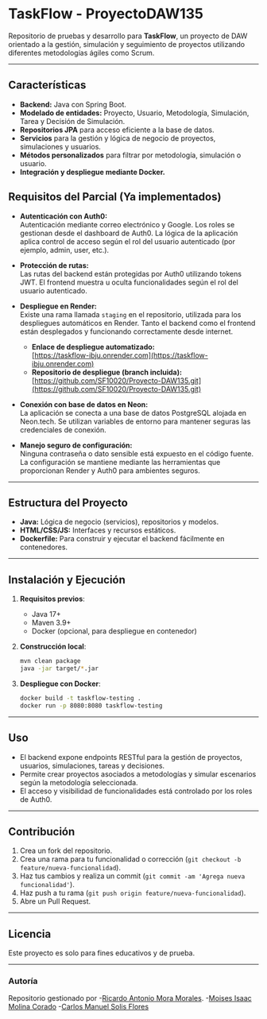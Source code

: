 
# TaskFlow - ProyectoDAW135 

Repositorio de pruebas y desarrollo para **TaskFlow**, un proyecto de DAW orientado a la gestión, simulación y seguimiento de proyectos utilizando diferentes metodologías ágiles como Scrum.

---

## Características

- **Backend:** Java con Spring Boot.
- **Modelado de entidades:** Proyecto, Usuario, Metodología, Simulación, Tarea y Decisión de Simulación.
- **Repositorios JPA** para acceso eficiente a la base de datos.
- **Servicios** para la gestión y lógica de negocio de proyectos, simulaciones y usuarios.
- **Métodos personalizados** para filtrar por metodología, simulación o usuario.
- **Integración y despliegue mediante Docker.**

## Requisitos del Parcial (Ya implementados)

- **Autenticación con Auth0:**  
  Autenticación mediante correo electrónico y Google. Los roles se gestionan desde el dashboard de Auth0. La lógica de la aplicación aplica control de acceso según el rol del usuario autenticado (por ejemplo, admin, user, etc.).

- **Protección de rutas:**  
  Las rutas del backend están protegidas por Auth0 utilizando tokens JWT. El frontend muestra u oculta funcionalidades según el rol del usuario autenticado.

- **Despliegue en Render:**  
  Existe una rama llamada `staging` en el repositorio, utilizada para los despliegues automáticos en Render. Tanto el backend como el frontend están desplegados y funcionando correctamente desde internet.

  - **Enlace de despliegue automatizado:**  
    [https://taskflow-ibju.onrender.com](https://taskflow-ibju.onrender.com)
  - **Repositorio de despliegue (branch incluida):**  
    [https://github.com/SF10020/Proyecto-DAW135.git](https://github.com/SF10020/Proyecto-DAW135.git)

- **Conexión con base de datos en Neon:**  
  La aplicación se conecta a una base de datos PostgreSQL alojada en Neon.tech. Se utilizan variables de entorno para mantener seguras las credenciales de conexión.

- **Manejo seguro de configuración:**  
  Ninguna contraseña o dato sensible está expuesto en el código fuente. La configuración se mantiene mediante las herramientas que proporcionan Render y Auth0 para ambientes seguros.

---

## Estructura del Proyecto

- **Java:** Lógica de negocio (servicios), repositorios y modelos.
- **HTML/CSS/JS:** Interfaces y recursos estáticos.
- **Dockerfile:** Para construir y ejecutar el backend fácilmente en contenedores.

---

## Instalación y Ejecución

1. **Requisitos previos**:
   - Java 17+
   - Maven 3.9+
   - Docker (opcional, para despliegue en contenedor)

2. **Construcción local**:

   ```bash
   mvn clean package
   java -jar target/*.jar
   ```

3. **Despliegue con Docker**:

   ```bash
   docker build -t taskflow-testing .
   docker run -p 8080:8080 taskflow-testing
   ```

---

## Uso

- El backend expone endpoints RESTful para la gestión de proyectos, usuarios, simulaciones, tareas y decisiones.
- Permite crear proyectos asociados a metodologías y simular escenarios según la metodología seleccionada.
- El acceso y visibilidad de funcionalidades está controlado por los roles de Auth0.

---

## Contribución

1. Crea un fork del repositorio.
2. Crea una rama para tu funcionalidad o corrección (`git checkout -b feature/nueva-funcionalidad`).
3. Haz tus cambios y realiza un commit (`git commit -am 'Agrega nueva funcionalidad'`).
4. Haz push a tu rama (`git push origin feature/nueva-funcionalidad`).
5. Abre un Pull Request.

---

## Licencia 

Este proyecto es solo para fines educativos y de prueba.

---

### Autoría

Repositorio gestionado por
  -[Ricardo Antonio Mora Morales](https://github.com/MM23084).
  -[Moises Isaac Molina Corado](https://github.com/moisescorado91)
  -[Carlos Manuel Solis Flores](https://github.com/SF10020)

